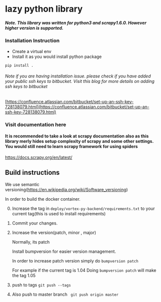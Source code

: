 
# lazy python library 

##### Note. This library was written for python3 and scrapy1.6.0. However higher version is supported.

### Installation Instruction
* Create a virtual env
* Install it as you would install python package
```
pip install . 
```


###### Note if you are having installation issue. please check if you have added your public ssh keys to bitbucket. Visit this blog for more details on adding ssh keys to bitbucket
[https://confluence.atlassian.com/bitbucket/set-up-an-ssh-key-728138079.html](https://confluence.atlassian.com/bitbucket/set-up-an-ssh-key-728138079.html)

### Visit documentation here



#### It is recommended to take a look at scrapy documentation also as this library merly hides setup complexity of scrapy and some other settings. You would still need to learn scrapy framework for using spiders

https://docs.scrapy.org/en/latest/



## Build instructions





We use semantic versioning(https://en.wikipedia.org/wiki/Software_versioning)

In order to build the docker container.

0. Increase the tag in `deploy/vortex-py-backend/requirements.txt` to your current tag(this is used to install requirements)
1. Commit your changes.
2. Increase the version(patch, minor , major)

    Normally, its patch
    
    Install bumpversion for easier version management.
    
    In order to increase patch version simply do
    `bumpversion patch`
    
    For example if the current tag is 1.04
    Doing `bumpversion patch` will make the tag 1.05
    
3. push to tags
```git push --tags```

4. Also push to master branch
``` git push origin master```

